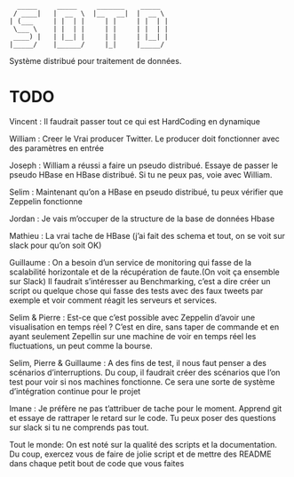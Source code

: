       _____     _____     _______    _____  
     / ____|   |  __  \  |__   __|  |  __ \ 
    | (___     | |  | |     | |     | |  | |
     \___ \    | |  | |     | |     | |  | |
     ____) |   | |__| |     | |     | |__| |
    |_____/    |______/     |_|     |_____/ 

Système distribué pour traitement de données.

# TODO


Vincent : 
    Il faudrait passer tout ce qui est HardCoding en dynamique


William : 
    Creer le Vrai producer Twitter. Le producer doit fonctionner avec des paramètres en entrée


Joseph :
    William a réussi a faire un pseudo distribué. Essaye de passer le pseudo HBase en HBase distribué. Si tu ne peux pas, voie avec William.


Selim : 
    Maintenant qu’on a HBase en pseudo distribué, tu peux vérifier que Zeppelin fonctionne


Jordan : 
    Je vais m’occuper de la structure de la base de données Hbase


Mathieu : 
    La vrai tache de HBase (j’ai fait des schema et tout, on se voit sur slack pour qu’on soit OK)


Guillaume : 
    On a besoin d’un service de monitoring qui fasse de la scalabilité horizontale et de la récupération de faute.(On voit ça ensemble sur Slack)
    Il faudrait s’intéresser au Benchmarking, c’est a dire créer un script ou quelque chose qui fasse des tests avec des faux tweets par exemple et voir comment réagit les serveurs et services.


Selim & Pierre : 
    Est-ce que c’est possible avec Zeppelin d’avoir une visualisation en temps réel ? C’est en dire, sans taper de commande et en ayant seulement Zepellin sur une machine de voir en temps réel les fluctuations, un peut comme la bourse.


Selim, Pierre & Guillaume : 
    A des fins de test, il nous faut penser a des scénarios d’interruptions. Du coup, il faudrait créer des scénarios que l’on test pour voir si nos machines fonctionne. Ce sera une sorte de système d’intégration continue pour le projet


Imane : 
    Je préfère ne pas t’attribuer de tache pour le moment. Apprend git et essaye de rattraper le retard sur le code. Tu peux poser des questions sur slack si tu ne comprends pas tout.


Tout le monde: 
    On est noté sur la qualité des scripts et la documentation. Du coup, exercez vous de faire de jolie script et de mettre des README dans chaque petit bout de code que vous faites
